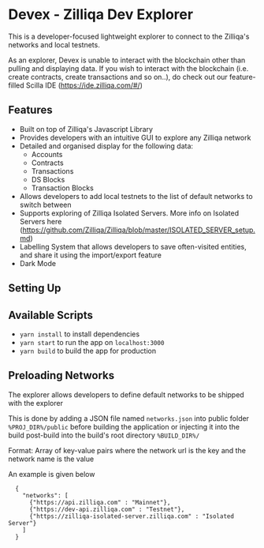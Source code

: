 # Devex - Zilliqa Dev Explorer

This is a developer-focused lightweight explorer to connect to the Zilliqa's networks and local testnets.

As an explorer, Devex is unable to interact with the blockchain other than pulling and displaying data.
If you wish to interact with the blockchain (i.e. create contracts, create transactions and so on..), do check out our feature-filled Scilla IDE (https://ide.zilliqa.com/#/)

## Features

- Built on top of Zilliqa's Javascript Library
- Provides developers with an intuitive GUI to explore any Zilliqa network
- Detailed and organised display for the following data:
  - Accounts
  - Contracts
  - Transactions
  - DS Blocks
  - Transaction Blocks
- Allows developers to add local testnets to the list of default networks to switch between
- Supports exploring of Zilliqa Isolated Servers. More info on Isolated Servers here (https://github.com/Zilliqa/Zilliqa/blob/master/ISOLATED_SERVER_setup.md)
- Labelling System that allows developers to save often-visited entities, and share it using the import/export feature
- Dark Mode

## Setting Up

## Available Scripts

- `yarn install` to install dependencies
- `yarn start` to run the app on `localhost:3000`
- `yarn build` to build the app for production

## Preloading Networks

The explorer allows developers to define default networks to be shipped with the explorer

This is done by adding a JSON file named `networks.json` into public folder `%PROJ_DIR%/public` before building the application
or injecting it into the build post-build into the build's root directory `%BUILD_DIR%/`

Format: Array of key-value pairs where the network url is the key and the network name is the value

An example is given below

```
  {
    "networks": [
      {"https://api.zilliqa.com" : "Mainnet"},
      {"https://dev-api.zilliqa.com" : "Testnet"},
      {"https://zilliqa-isolated-server.zilliqa.com" : "Isolated Server"}
    ]
  }
```
